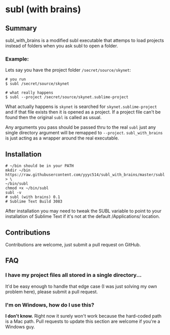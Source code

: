 # subl (with brains)

## Summary

subl_with_brains is a modified subl executable that attemps to load projects instead of folders when you ask subl to open a folder.  

### Example:

Lets say you have the project folder `/secret/source/skynet`:

    # you run
    $ subl /secret/source/skynet
    
    # what really happens
    $ subl --project /secret/source/skynet.sublime-project

What actually happens is `skynet` is searched for `skynet.sublime-project` and if that file exists then it is opened as a project.  If a project file can't be found then the original `subl` is called as usual.  

Any arguments you pass should be passed thru to the real `subl` just any single directory argument will be remapped to `--project`.  `subl_with_brains` is just acting as a wrapper around the real executable.

## Installation

    # ~/bin should be in your PATH
    mkdir ~/bin
    https://raw.githubusercontent.com/yyyc514/subl_with_brains/master/subl > \
    ~/bin/subl
    chmod +x ~/bin/subl
    subl -v
    # subl (with brains) 0.1
    # Sublime Text Build 3083

After installation you may need to tweak the SUBL variable to point to your installation of  Sublime Text if it's not at the default /Applications/ location.

## Contributions

Contributions are welcome, just submit a pull request on GitHub.


## FAQ

###  I have my project files all stored in a single directory...

It'd be easy enough to handle that edge case (I was just solving my own problem here), please submit a pull request.


### I'm on Windows, how do I use this?

**I don't know.**  Right now it surely won't work because the hard-coded path is a Mac path.  Pull requests to update this section are welcome if you're a Windows guy.  
